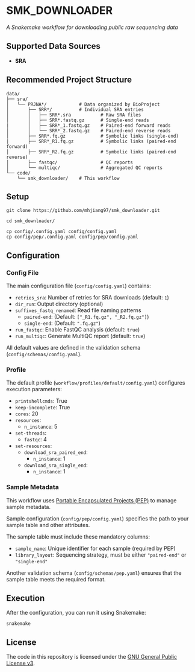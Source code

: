 # SMK_DOWNLOADER

*A Snakemake workflow for downloading public raw sequencing data*

## Supported Data Sources

- **SRA**

## Recommended Project Structure

```
data/
├── sra/
│   └── PRJNA*/            # Data organized by BioProject
│       ├── SRR*/          # Individual SRA entries
│       │   ├── SRR*.sra           # Raw SRA files
│       │   ├── SRR*.fastq.gz      # Single-end reads
|       │   ├── SRR*_1.fastq.gz    # Paired-end forward reads
│       │   └── SRR*_2.fastq.gz    # Paired-end reverse reads
│       ├── SRR*.fq.gz             # Symbolic links (single-end)
|       ├── SRR*_R1.fq.gz          # Symbolic links (paired-end forward)
│       ├── SRR*_R2.fq.gz          # Symbolic links (paired-end reverse)
│       ├── fastqc/                # QC reports
│       └── multiqc/               # Aggregated QC reports
└── code/
    └── smk_downloader/    # This workflow
```

## Setup

```shell
git clone https://github.com/mhjiang97/smk_downloader.git

cd smk_downloader/

cp config/.config.yaml config/config.yaml
cp config/pep/.config.yaml config/pep/config.yaml
```

## Configuration

### Config File

The main configuration file (`config/config.yaml`) contains:

- `retries_sra`: Number of retries for SRA downloads (default: `1`)
- `dir_run`: Output directory (optional)
- `suffixes_fastq_renamed`: Read file naming patterns
  - `paired-end`: (Default: `["_R1.fq.gz", "_R2.fq.gz"]`)
  - `single-end`: (Default: `".fq.gz"`)
- `run_fastqc`: Enable FastQC analysis (default: `true`)
- `run_multiqc`: Generate MultiQC report (default: `true`)

All default values are defined in the validation schema (`config/schemas/config.yaml`).

### Profile

The default profile (`workflow/profiles/default/config.yaml`) configures execution parameters:
- `printshellcmds`:  True
- `keep-incomplete`: True
- `cores`: 20
- `resources`:
  - `n_instance`: 5
- `set-threads`:
  - `fastqc`: 4
- `set-resources`:
  - `download_sra_paired_end`:
    - `n_instance`: 1
  - `download_sra_single_end`:
    - `n_instance`: 1

### Sample Metadata

This workflow uses [Portable Encapsulated Projects (PEP)](https://pep.databio.org/) to manage sample metadata.

Sample configuration (`config/pep/config.yaml`) specifies the path to your sample table and other attributes.

The sample table must include these mandatory columns:

- `sample_name`: Unique identifier for each sample (required by PEP)
- `library_layout`: Sequencing strategy, must be either `"paired-end"` or `"single-end"`

Another validation schema (`config/schemas/pep.yaml`) ensures that the sample table meets the required format.

## Execution

After the configuration, you can run it using Snakemake:

```shell
snakemake
```

## License

The code in this repository is licensed under the [GNU General Public License v3](http://www.gnu.org/licenses/gpl-3.0.html).
